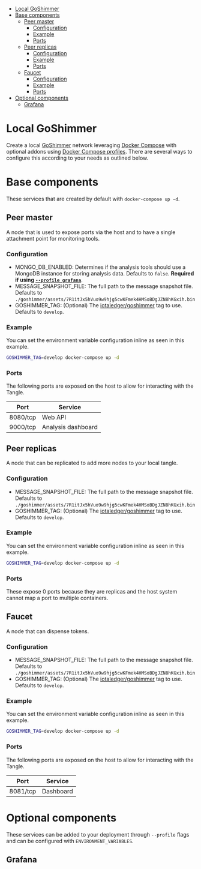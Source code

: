 - [Local GoShimmer](#local-goshimmer)
- [Base components](#base-components)
	- [Peer master](#peer-master)
		- [Configuration](#configuration)
		- [Example](#example)
		- [Ports](#ports)
	- [Peer replicas](#peer-replicas)
		- [Configuration](#configuration-1)
		- [Example](#example-1)
		- [Ports](#ports-1)
	- [Faucet](#faucet)
		- [Configuration](#configuration-2)
		- [Example](#example-2)
		- [Ports](#ports-2)
- [Optional components](#optional-components)
	- [Grafana](#grafana)

# Local GoShimmer

Create a local [GoShimmer](https://goshimmer.docs.iota.org/docs/welcome) network leveraging [Docker Compose](https://docs.docker.com/compose/compose-file/) with optional addons using [Docker Compose profiles](https://docs.docker.com/compose/compose-file/compose-file-v3/#profiles). There are several ways to configure this according to your needs as outlined below.

# Base components

These services that are created by default with `docker-compose up -d`.

## Peer master

A node that is used to expose ports via the host and to have a single attachment point for monitoring tools.

### Configuration

- MONGO_DB_ENABLED: Determines if the analysis tools should use a MongoDB instance for storing analysis data. Defaults to `false`. **Required if using [`--profile grafana`](#grafana)**.
- MESSAGE_SNAPSHOT_FILE: The full path to the message snapshot file. Defaults to `./goshimmer/assets/7R1itJx5hVuo9w9hjg5cwKFmek4HMSoBDgJZN8hKGxih.bin`
- GOSHIMMER_TAG: (Optional) The [iotaledger/goshimmer](https://hub.docker.com/r/iotaledger/goshimmer) tag to use. Defaults to `develop`.

### Example

You can set the environment variable configuration inline as seen in this example.

```bash
GOSHIMMER_TAG=develop docker-compose up -d
```

### Ports

The following ports are exposed on the host to allow for interacting with the Tangle.

| Port | Service |
|------|---------|
| 8080/tcp | Web API | 
| 9000/tcp | Analysis dashboard | 

## Peer replicas

A node that can be replicated to add more nodes to your local tangle.

### Configuration

- MESSAGE_SNAPSHOT_FILE: The full path to the message snapshot file. Defaults to `./goshimmer/assets/7R1itJx5hVuo9w9hjg5cwKFmek4HMSoBDgJZN8hKGxih.bin`
- GOSHIMMER_TAG: (Optional) The [iotaledger/goshimmer](https://hub.docker.com/r/iotaledger/goshimmer) tag to use. Defaults to `develop`.

### Example

You can set the environment variable configuration inline as seen in this example.

```bash
GOSHIMMER_TAG=develop docker-compose up -d
```

### Ports

These expose 0 ports because they are replicas and the host system cannot map a port to multiple containers.

## Faucet

A node that can dispense tokens.

### Configuration

- MESSAGE_SNAPSHOT_FILE: The full path to the message snapshot file. Defaults to `./goshimmer/assets/7R1itJx5hVuo9w9hjg5cwKFmek4HMSoBDgJZN8hKGxih.bin`
- GOSHIMMER_TAG: (Optional) The [iotaledger/goshimmer](https://hub.docker.com/r/iotaledger/goshimmer) tag to use. Defaults to `develop`.

### Example

You can set the environment variable configuration inline as seen in this example.

```bash
GOSHIMMER_TAG=develop docker-compose up -d
```

### Ports

The following ports are exposed on the host to allow for interacting with the Tangle.

| Port | Service |
|------|---------|
| 8081/tcp | Dashboard | 
<!-- The dashboard has issues displaying on the master peer when the 2.0 DevNet dashboard is running so we display the old dashboard on the faucet -->

# Optional components

These services can be added to your deployment through `--profile` flags and can be configured with `ENVIRONMENT_VARIABLES`.

## Grafana